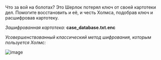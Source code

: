 Что за вой на болотах? Это Шерлок потерял ключ от своей картотеки дел. 
Помогите восстановить и её, и честь Холмса, подобрав ключ и расшифровав картотеку.

*Зашифрованная картотека:* **case_database.txt.enc**

*Усовершенствованный классический метод шифрования, которым пользуется Холмс:*

![image](https://github.com/air-catcheer/work/assets/104989429/2ebd3871-9b20-4adf-943e-73cb13f3a7ba)

